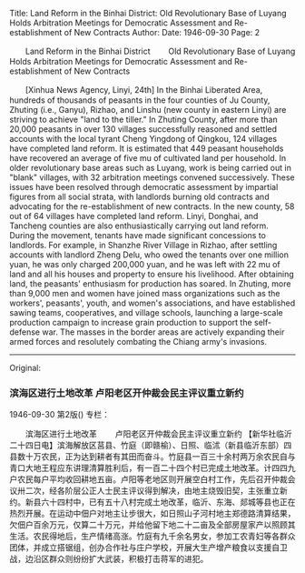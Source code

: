 Title: Land Reform in the Binhai District: Old Revolutionary Base of Luyang Holds Arbitration Meetings for Democratic Assessment and Re-establishment of New Contracts
Author:
Date: 1946-09-30
Page: 2

　　Land Reform in the Binhai District
　　Old Revolutionary Base of Luyang Holds Arbitration Meetings for Democratic Assessment and Re-establishment of New Contracts

　　[Xinhua News Agency, Linyi, 24th] In the Binhai Liberated Area, hundreds of thousands of peasants in the four counties of Ju County, Zhuting (i.e., Ganyu), Rizhao, and Linshu (new county in eastern Linyi) are striving to achieve "land to the tiller." In Zhuting County, after more than 20,000 peasants in over 130 villages successfully reasoned and settled accounts with the local tyrant Cheng Yingdong of Qingkou, 124 villages have completed land reform. It is estimated that 449 peasant households have recovered an average of five mu of cultivated land per household. In older revolutionary base areas such as Luyang, work is being carried out in "blank" villages, with 32 arbitration meetings convened successively. These issues have been resolved through democratic assessment by impartial figures from all social strata, with landlords burning old contracts and advocating for the re-establishment of new contracts. In the new county, 58 out of 64 villages have completed land reform. Linyi, Donghai, and Tancheng counties are also enthusiastically carrying out land reform. During the movement, tenants have made significant concessions to landlords. For example, in Shanzhe River Village in Rizhao, after settling accounts with landlord Zheng Delu, who owed the tenants over one million yuan, he was only charged 200,000 yuan, and he was left with 22 mu of land and all his houses and property to ensure his livelihood. After obtaining land, the peasants' enthusiasm for production has soared. In Zhuting, more than 9,000 men and women have joined mass organizations such as the workers', peasants', youth, and women's associations, and have established sawing teams, cooperatives, and village schools, launching a large-scale production campaign to increase grain production to support the self-defense war. The masses in the border areas are actively expanding their armed forces and resolutely combating the Chiang army's invasions.



<hr /> 

Original: 


### 滨海区进行土地改革  卢阳老区开仲裁会民主评议重立新约

1946-09-30
第2版()
专栏：

　　滨海区进行土地改革
　　卢阳老区开仲裁会民主评议重立新约
    【新华社临沂二十四日电】滨海解放区莒县、竹庭（即赣榆）、日照、临沭（新县临沂东部）四县数十万农民，正为达到耕者有其田而奋斗。竹庭县一百三十余村两万余农民自与青口大地王程应东讲理清算胜利后，有一百二十四个村已完成土地改革。计四四九户农民每户平均收回耕地五亩。卢阳等老地区则开展空白村工作，先后召开仲裁会议卅二次，经各阶层公正人士民主评议得到解决，由地主烧毁旧契，主张重立新约。新县六十四村中，已有五十八村完成土地改革，临沂、东海、郯城等县也正在热烈开展。在运动中佃户对地主让步很大，如日照山子河村地主郑德路清算结果，欠佃户百余万元，仅算二十万元，并给他留下地二十二亩及全部房屋家产以照顾其生活。农民得地后，生产情绪高涨。竹庭有九千余名男女，参加工农青妇等各群众团体，并成立搭锯组，创办合作社与庄户学校，开展大生产增产粮食以支援自卫战，边沿区群众则纷纷扩大武装，积极打击蒋军的进犯。
